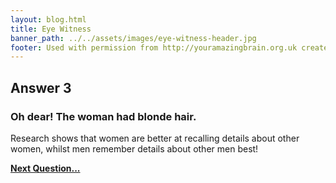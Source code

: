 ```yaml
---
layout: blog.html
title: Eye Witness
banner_path: ../../assets/images/eye-witness-header.jpg
footer: Used with permission from http://youramazingbrain.org.uk created by At-Bristol Science centre
---
```

## Answer 3

### Oh dear! The woman had blonde hair.

Research shows that women are better at recalling details about other women, whilst men remember details about other men best!

[**Next Question...**](page10)
